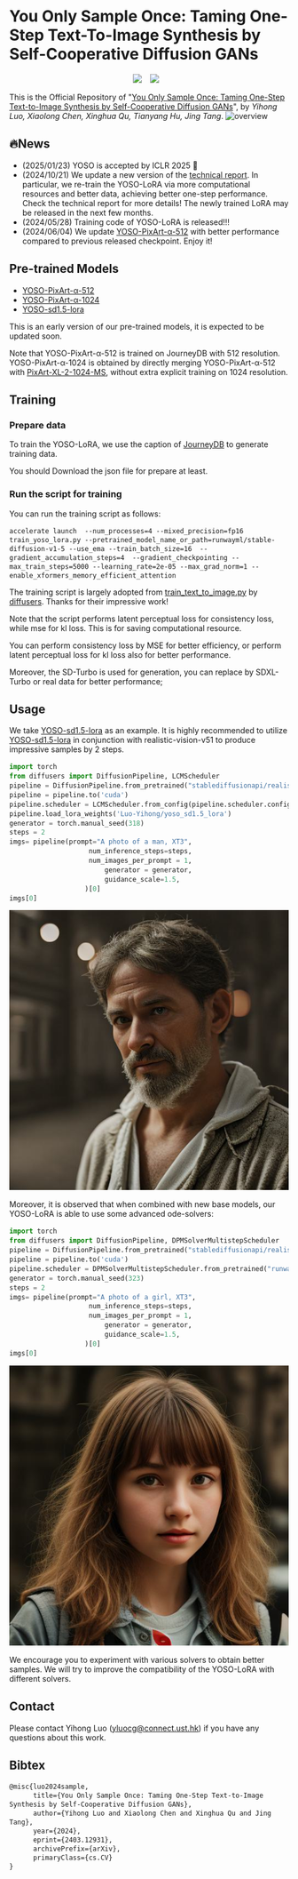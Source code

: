 # You Only Sample Once: Taming One-Step Text-To-Image Synthesis by Self-Cooperative Diffusion GANs

<div align="center">
  <a href="https://yoso-t2i.github.io/"><img src="https://img.shields.io/static/v1?label=Project%20Page&message=Github&color=blue&logo=github-pages"></a> &ensp;
  <a href="https://arxiv.org/abs/2403.12931"><img src="https://img.shields.io/static/v1?label=Paper&message=Arxiv:YOSO&color=red&logo=arxiv"></a> &ensp;
</div>


This is the Official Repository of  "[You Only Sample Once: Taming One-Step Text-to-Image Synthesis by Self-Cooperative Diffusion GANs](https://www.arxiv.org/abs/2403.12931)", by *Yihong Luo, Xiaolong Chen, Xinghua Qu, Tianyang Hu, Jing Tang*.
![overview](figures/overview.jpg)



## 🔥News 
- (2025/01/23) YOSO is accepted by ICLR 2025 🎉
- (2024/10/21) We update a new version of the [technical report](https://www.arxiv.org/abs/2403.12931). In particular, we re-train the YOSO-LoRA via more computational resources and better data, achieving better one-step performance. Check the technical report for more details! The newly trained LoRA may be released in the next few months.
- (2024/05/28) Training code of YOSO-LoRA is released!!! 
- (2024/06/04) We update [YOSO-PixArt-α-512](https://huggingface.co/Luo-Yihong/yoso_pixart512) with better performance compared to previous released checkpoint. Enjoy it!

## Pre-trained Models

- [YOSO-PixArt-α-512](https://huggingface.co/Luo-Yihong/yoso_pixart512)
- [YOSO-PixArt-α-1024](https://huggingface.co/Luo-Yihong/yoso_pixart1024)
- [YOSO-sd1.5-lora](https://huggingface.co/Luo-Yihong/yoso_sd1.5_lora)

This is an early version of our pre-trained models, it is expected to be updated soon.

Note that YOSO-PixArt-α-512 is trained on JourneyDB with 512 resolution. YOSO-PixArt-α-1024 is obtained by directly merging YOSO-PixArt-α-512 with [PixArt-XL-2-1024-MS](https://huggingface.co/PixArt-alpha/PixArt-XL-2-1024-MS), without extra explicit training on 1024 resolution.

## Training

### Prepare data

To train the YOSO-LoRA, we use the caption of [JourneyDB](https://github.com/JourneyDB/JourneyDB) to generate training data. 

You should Download the json file for prepare at least.

### Run the script for training

You can run the training script as follows:

~~~
accelerate launch  --num_processes=4 --mixed_precision=fp16  train_yoso_lora.py --pretrained_model_name_or_path=runwayml/stable-diffusion-v1-5 --use_ema --train_batch_size=16  --gradient_accumulation_steps=4  --gradient_checkpointing --max_train_steps=5000 --learning_rate=2e-05 --max_grad_norm=1 --enable_xformers_memory_efficient_attention
~~~

The training script is largely adopted from [train_text_to_image.py](https://github.com/huggingface/diffusers/blob/main/examples/text_to_image/train_text_to_image.py) by [diffusers](https://huggingface.co/docs/diffusers/index). Thanks for their impressive work!

Note that the script performs latent perceptual loss for consistency loss, while mse for kl loss. This is for saving computational resource.

You can perform consistency loss by MSE for better efficiency, or perform latent perceptual loss for kl loss also for better performance.

Moreover, the SD-Turbo is used for generation, you can replace by SDXL-Turbo or real data for better performance; 


## Usage

We take [YOSO-sd1.5-lora](https://huggingface.co/Luo-Yihong/yoso_sd1.5_lora) as an example.
It is highly recommended to utilize [YOSO-sd1.5-lora](https://huggingface.co/Luo-Yihong/yoso_sd1.5_lora) in conjunction with realistic-vision-v51 to produce impressive samples by 2 steps.

```python
import torch
from diffusers import DiffusionPipeline, LCMScheduler
pipeline = DiffusionPipeline.from_pretrained("stablediffusionapi/realistic-vision-v51", torch_dtype = torch.float16)
pipeline = pipeline.to('cuda')
pipeline.scheduler = LCMScheduler.from_config(pipeline.scheduler.config)
pipeline.load_lora_weights('Luo-Yihong/yoso_sd1.5_lora')
generator = torch.manual_seed(318)
steps = 2
imgs= pipeline(prompt="A photo of a man, XT3",
                    num_inference_steps=steps, 
                    num_images_per_prompt = 1,
                        generator = generator,
                        guidance_scale=1.5,
                   )[0]
imgs[0]
```

![man](figures/man.jpg)

Moreover, it is observed that when combined with new base models, our YOSO-LoRA is able to use some advanced ode-solvers:

```python
import torch
from diffusers import DiffusionPipeline, DPMSolverMultistepScheduler
pipeline = DiffusionPipeline.from_pretrained("stablediffusionapi/realistic-vision-v51", torch_dtype = torch.float16)
pipeline = pipeline.to('cuda')
pipeline.scheduler = DPMSolverMultistepScheduler.from_pretrained("runwayml/stable-diffusion-v1-5", subfolder="scheduler")
generator = torch.manual_seed(323)
steps = 2
imgs= pipeline(prompt="A photo of a girl, XT3",
                    num_inference_steps=steps, 
                    num_images_per_prompt = 1,
                        generator = generator,
                        guidance_scale=1.5,
                   )[0]
imgs[0]
```

![girl](figures/girl.jpg)

We encourage you to experiment with various solvers to obtain better samples. We will try to improve the compatibility of the YOSO-LoRA with different solvers.

## Contact

Please contact Yihong Luo (yluocg@connect.ust.hk) if you have any questions about this work.

## Bibtex

```
@misc{luo2024sample,
      title={You Only Sample Once: Taming One-Step Text-to-Image Synthesis by Self-Cooperative Diffusion GANs}, 
      author={Yihong Luo and Xiaolong Chen and Xinghua Qu and Jing Tang},
      year={2024},
      eprint={2403.12931},
      archivePrefix={arXiv},
      primaryClass={cs.CV}
}
```

